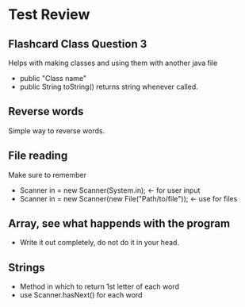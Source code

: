# Test Review

## Flashcard Class Question 3

Helps with making classes and using them with another java file

- public "Class name"
- public String toString() returns string whenever called.

## Reverse words

Simple way to reverse words.

## File reading

Make sure to remember

- Scanner in = new Scanner(System.in); <- for user input
- Scanner in = new Scanner(new File("Path/to/file")); <- use for files

## Array, see what happends with the program

- Write it out completely, do not do it in your head.

## Strings

- Method in which to return 1st letter of each word
- use Scanner.hasNext() for each word

